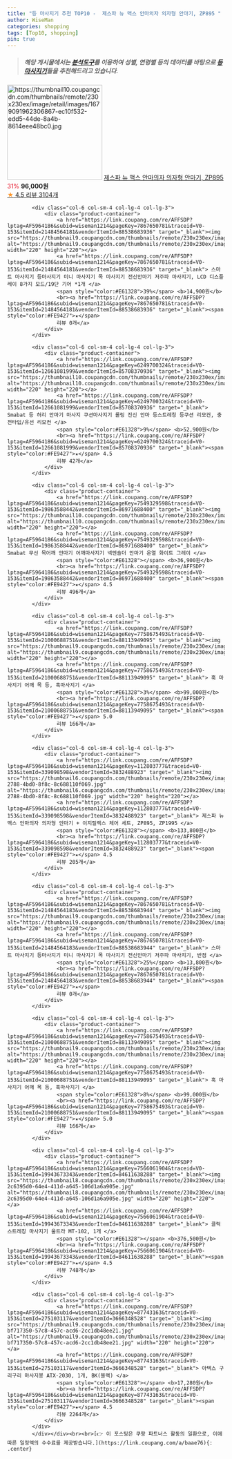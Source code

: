 ```yaml
---
title: "등 마사지기 추천 TOP10 -  제스파 뉴 맥스 안마의자 의자형 안마기, ZP895 "
author: WiseMan
categories: shopping
tags: [Top10, shopping]
pin: true
---
```


> ##### 해당 게시물에서는 [**분석도구**](https://itemscout.io/)를 이용하여 **성별**, **연령별** 등의 데이터를 바탕으로 [**등 마사지기**](https://link.coupang.com/a/baae76)들을 추천해드리고 있습니다.
<div class="container"><div class="row">
            <div class="col-6 col-sm-4 col-lg-4 col-lg-3">
                <div class="product-container">
                    <a href="https://link.coupang.com/re/AFFSDP?lptag=AF5964186&subid=wiseman1214&pageKey=41729757&traceid=V0-153&itemId=151816607&vendorItemId=3350113119" target="_blank"><img src="https://thumbnail10.coupangcdn.com/thumbnails/remote/230x230ex/image/retail/images/1679091962306867-ec10f532-edd5-44de-8a4b-8614eee48bc0.jpg" alt="https://thumbnail10.coupangcdn.com/thumbnails/remote/230x230ex/image/retail/images/1679091962306867-ec10f532-edd5-44de-8a4b-8614eee48bc0.jpg" width="220" height="220"></a>
                    <a href="https://link.coupang.com/re/AFFSDP?lptag=AF5964186&subid=wiseman1214&pageKey=41729757&traceid=V0-153&itemId=151816607&vendorItemId=3350113119" target="_blank"> 제스파 뉴 맥스 안마의자 의자형 안마기, ZP895 </a>
                    <span style="color:#E61328">31%</span> <b>96,000원</b>
                    <br><a href="https://link.coupang.com/re/AFFSDP?lptag=AF5964186&subid=wiseman1214&pageKey=41729757&traceid=V0-153&itemId=151816607&vendorItemId=3350113119" target="_blank"><span style="color:#FE9427">★</span> 4.5
                    리뷰 3104개</a>
                </div>
            </div>
            
            <div class="col-6 col-sm-4 col-lg-4 col-lg-3">
                <div class="product-container">
                    <a href="https://link.coupang.com/re/AFFSDP?lptag=AF5964186&subid=wiseman1214&pageKey=7867650781&traceid=V0-153&itemId=21484564181&vendorItemId=88538683936" target="_blank"><img src="https://thumbnail9.coupangcdn.com/thumbnails/remote/230x230ex/image/vendor_inventory/ab5d/9a63fbd751cc3d289365fb12624f57110e0a66afcad9ef89ae166c8c7fb2.jpg" alt="https://thumbnail9.coupangcdn.com/thumbnails/remote/230x230ex/image/vendor_inventory/ab5d/9a63fbd751cc3d289365fb12624f57110e0a66afcad9ef89ae166c8c7fb2.jpg" width="220" height="220"></a>
                    <a href="https://link.coupang.com/re/AFFSDP?lptag=AF5964186&subid=wiseman1214&pageKey=7867650781&traceid=V0-153&itemId=21484564181&vendorItemId=88538683936" target="_blank"> 스마트 마사지기 등마사지기 미니 마사지기 목 마사지기 전신안마기 저주파 마사지기, LCD 디스플레이 8가지 모드/19단 기어 *1개 </a>
                    <span style="color:#E61328">39%</span> <b>14,900원</b>
                    <br><a href="https://link.coupang.com/re/AFFSDP?lptag=AF5964186&subid=wiseman1214&pageKey=7867650781&traceid=V0-153&itemId=21484564181&vendorItemId=88538683936" target="_blank"><span style="color:#FE9427">★</span> 
                    리뷰 0개</a>
                </div>
            </div>
            
            <div class="col-6 col-sm-4 col-lg-4 col-lg-3">
                <div class="product-container">
                    <a href="https://link.coupang.com/re/AFFSDP?lptag=AF5964186&subid=wiseman1214&pageKey=6249700324&traceid=V0-153&itemId=12661081999&vendorItemId=85708370936" target="_blank"><img src="https://thumbnail10.coupangcdn.com/thumbnails/remote/230x230ex/image/vendor_inventory/2d3e/1446e36e00aaec0f857f86c1ff356daa0e24136cb7142cdd81823d043058.jpg" alt="https://thumbnail10.coupangcdn.com/thumbnails/remote/230x230ex/image/vendor_inventory/2d3e/1446e36e00aaec0f857f86c1ff356daa0e24136cb7142cdd81823d043058.jpg" width="220" height="220"></a>
                    <a href="https://link.coupang.com/re/AFFSDP?lptag=AF5964186&subid=wiseman1214&pageKey=6249700324&traceid=V0-153&itemId=12661081999&vendorItemId=85708370936" target="_blank"> Smabat 등 허리 안마기 마사지 쿠션마사지기 롤링 진신 안마 등스트레칭 등쿠션 리모컨, 충전타입/유선 리모컨 </a>
                    <span style="color:#E61328">9%</span> <b>52,900원</b>
                    <br><a href="https://link.coupang.com/re/AFFSDP?lptag=AF5964186&subid=wiseman1214&pageKey=6249700324&traceid=V0-153&itemId=12661081999&vendorItemId=85708370936" target="_blank"><span style="color:#FE9427">★</span> 4.5
                    리뷰 42개</a>
                </div>
            </div>
            
            <div class="col-6 col-sm-4 col-lg-4 col-lg-3">
                <div class="product-container">
                    <a href="https://link.coupang.com/re/AFFSDP?lptag=AF5964186&subid=wiseman1214&pageKey=7549329598&traceid=V0-153&itemId=19863588442&vendorItemId=86971688400" target="_blank"><img src="https://thumbnail10.coupangcdn.com/thumbnails/remote/230x230ex/image/vendor_inventory/13e7/98fe126177f7ded2f4fd8bb3c80fa5d5f75b390a8dabf00fdf22685fd60b.jpg" alt="https://thumbnail10.coupangcdn.com/thumbnails/remote/230x230ex/image/vendor_inventory/13e7/98fe126177f7ded2f4fd8bb3c80fa5d5f75b390a8dabf00fdf22685fd60b.jpg" width="220" height="220"></a>
                    <a href="https://link.coupang.com/re/AFFSDP?lptag=AF5964186&subid=wiseman1214&pageKey=7549329598&traceid=V0-153&itemId=19863588442&vendorItemId=86971688400" target="_blank"> Smabat 무선 목어깨 안마기 어깨마사지기 넥엔숄더 안마기 온열 화이트 그레이 </a>
                    <span style="color:#E61328"></span> <b>36,900원</b>
                    <br><a href="https://link.coupang.com/re/AFFSDP?lptag=AF5964186&subid=wiseman1214&pageKey=7549329598&traceid=V0-153&itemId=19863588442&vendorItemId=86971688400" target="_blank"><span style="color:#FE9427">★</span> 4.5
                    리뷰 496개</a>
                </div>
            </div>
            
            <div class="col-6 col-sm-4 col-lg-4 col-lg-3">
                <div class="product-container">
                    <a href="https://link.coupang.com/re/AFFSDP?lptag=AF5964186&subid=wiseman1214&pageKey=7758675493&traceid=V0-153&itemId=21000688751&vendorItemId=88113949095" target="_blank"><img src="https://thumbnail9.coupangcdn.com/thumbnails/remote/230x230ex/image/vendor_inventory/e307/f77aafcafdc4b7abba826e02ad9321d0fa5ca5c5ade05e380c2d44ba1b24.jpg" alt="https://thumbnail9.coupangcdn.com/thumbnails/remote/230x230ex/image/vendor_inventory/e307/f77aafcafdc4b7abba826e02ad9321d0fa5ca5c5ade05e380c2d44ba1b24.jpg" width="220" height="220"></a>
                    <a href="https://link.coupang.com/re/AFFSDP?lptag=AF5964186&subid=wiseman1214&pageKey=7758675493&traceid=V0-153&itemId=21000688751&vendorItemId=88113949095" target="_blank"> 훅 마사지기 어깨 목 등, 훅마사지기 </a>
                    <span style="color:#E61328">3%</span> <b>99,000원</b>
                    <br><a href="https://link.coupang.com/re/AFFSDP?lptag=AF5964186&subid=wiseman1214&pageKey=7758675493&traceid=V0-153&itemId=21000688751&vendorItemId=88113949095" target="_blank"><span style="color:#FE9427">★</span> 5.0
                    리뷰 166개</a>
                </div>
            </div>
            
            <div class="col-6 col-sm-4 col-lg-4 col-lg-3">
                <div class="product-container">
                    <a href="https://link.coupang.com/re/AFFSDP?lptag=AF5964186&subid=wiseman1214&pageKey=112803777&traceid=V0-153&itemId=339098598&vendorItemId=3832488923" target="_blank"><img src="https://thumbnail6.coupangcdn.com/thumbnails/remote/230x230ex/image/product/image/vendoritem/2019/03/26/3832488923/f0fe6629-2788-4bd0-8f8c-8c688110f069.jpg" alt="https://thumbnail6.coupangcdn.com/thumbnails/remote/230x230ex/image/product/image/vendoritem/2019/03/26/3832488923/f0fe6629-2788-4bd0-8f8c-8c688110f069.jpg" width="220" height="220"></a>
                    <a href="https://link.coupang.com/re/AFFSDP?lptag=AF5964186&subid=wiseman1214&pageKey=112803777&traceid=V0-153&itemId=339098598&vendorItemId=3832488923" target="_blank"> 제스파 뉴 맥스 안마의자 의자형 안마기 + 이지릴렉스 체어 세트, ZP895, ZP1995 </a>
                    <span style="color:#E61328"></span> <b>133,800원</b>
                    <br><a href="https://link.coupang.com/re/AFFSDP?lptag=AF5964186&subid=wiseman1214&pageKey=112803777&traceid=V0-153&itemId=339098598&vendorItemId=3832488923" target="_blank"><span style="color:#FE9427">★</span> 4.5
                    리뷰 205개</a>
                </div>
            </div>
            
            <div class="col-6 col-sm-4 col-lg-4 col-lg-3">
                <div class="product-container">
                    <a href="https://link.coupang.com/re/AFFSDP?lptag=AF5964186&subid=wiseman1214&pageKey=7867650781&traceid=V0-153&itemId=21484564183&vendorItemId=88538683944" target="_blank"><img src="https://thumbnail9.coupangcdn.com/thumbnails/remote/230x230ex/image/vendor_inventory/ab5d/9a63fbd751cc3d289365fb12624f57110e0a66afcad9ef89ae166c8c7fb2.jpg" alt="https://thumbnail9.coupangcdn.com/thumbnails/remote/230x230ex/image/vendor_inventory/ab5d/9a63fbd751cc3d289365fb12624f57110e0a66afcad9ef89ae166c8c7fb2.jpg" width="220" height="220"></a>
                    <a href="https://link.coupang.com/re/AFFSDP?lptag=AF5964186&subid=wiseman1214&pageKey=7867650781&traceid=V0-153&itemId=21484564183&vendorItemId=88538683944" target="_blank"> 스마트 마사지기 등마사지기 미니 마사지기 목 마사지기 전신안마기 저주파 마사지기, 반점 </a>
                    <span style="color:#E61328">25%</span> <b>13,800원</b>
                    <br><a href="https://link.coupang.com/re/AFFSDP?lptag=AF5964186&subid=wiseman1214&pageKey=7867650781&traceid=V0-153&itemId=21484564183&vendorItemId=88538683944" target="_blank"><span style="color:#FE9427">★</span> 
                    리뷰 0개</a>
                </div>
            </div>
            
            <div class="col-6 col-sm-4 col-lg-4 col-lg-3">
                <div class="product-container">
                    <a href="https://link.coupang.com/re/AFFSDP?lptag=AF5964186&subid=wiseman1214&pageKey=7758675493&traceid=V0-153&itemId=21000688751&vendorItemId=88113949095" target="_blank"><img src="https://thumbnail9.coupangcdn.com/thumbnails/remote/230x230ex/image/vendor_inventory/e307/f77aafcafdc4b7abba826e02ad9321d0fa5ca5c5ade05e380c2d44ba1b24.jpg" alt="https://thumbnail9.coupangcdn.com/thumbnails/remote/230x230ex/image/vendor_inventory/e307/f77aafcafdc4b7abba826e02ad9321d0fa5ca5c5ade05e380c2d44ba1b24.jpg" width="220" height="220"></a>
                    <a href="https://link.coupang.com/re/AFFSDP?lptag=AF5964186&subid=wiseman1214&pageKey=7758675493&traceid=V0-153&itemId=21000688751&vendorItemId=88113949095" target="_blank"> 훅 마사지기 어깨 목 등, 훅마사지기 </a>
                    <span style="color:#E61328">8%</span> <b>99,000원</b>
                    <br><a href="https://link.coupang.com/re/AFFSDP?lptag=AF5964186&subid=wiseman1214&pageKey=7758675493&traceid=V0-153&itemId=21000688751&vendorItemId=88113949095" target="_blank"><span style="color:#FE9427">★</span> 5.0
                    리뷰 166개</a>
                </div>
            </div>
            
            <div class="col-6 col-sm-4 col-lg-4 col-lg-3">
                <div class="product-container">
                    <a href="https://link.coupang.com/re/AFFSDP?lptag=AF5964186&subid=wiseman1214&pageKey=7566061904&traceid=V0-153&itemId=19943673343&vendorItemId=84611638288" target="_blank"><img src="https://thumbnail8.coupangcdn.com/thumbnails/remote/230x230ex/image/retail/images/325923544297575-2c6395d0-64e4-411d-a645-106d1a6a905e.jpg" alt="https://thumbnail8.coupangcdn.com/thumbnails/remote/230x230ex/image/retail/images/325923544297575-2c6395d0-64e4-411d-a645-106d1a6a905e.jpg" width="220" height="220"></a>
                    <a href="https://link.coupang.com/re/AFFSDP?lptag=AF5964186&subid=wiseman1214&pageKey=7566061904&traceid=V0-153&itemId=19943673343&vendorItemId=84611638288" target="_blank"> 클럭 스트레칭 마사지기 울트라 MT-102, 1개 </a>
                    <span style="color:#E61328"></span> <b>376,500원</b>
                    <br><a href="https://link.coupang.com/re/AFFSDP?lptag=AF5964186&subid=wiseman1214&pageKey=7566061904&traceid=V0-153&itemId=19943673343&vendorItemId=84611638288" target="_blank"><span style="color:#FE9427">★</span> 4.5
                    리뷰 748개</a>
                </div>
            </div>
            
            <div class="col-6 col-sm-4 col-lg-4 col-lg-3">
                <div class="product-container">
                    <a href="https://link.coupang.com/re/AFFSDP?lptag=AF5964186&subid=wiseman1214&pageKey=87743163&traceid=V0-153&itemId=275103117&vendorItemId=3666348528" target="_blank"><img src="https://thumbnail9.coupangcdn.com/thumbnails/remote/230x230ex/image/retail/images/1932814514095606-bf717350-57c8-457c-acd6-2cc1db48ee21.jpg" alt="https://thumbnail9.coupangcdn.com/thumbnails/remote/230x230ex/image/retail/images/1932814514095606-bf717350-57c8-457c-acd6-2cc1db48ee21.jpg" width="220" height="220"></a>
                    <a href="https://link.coupang.com/re/AFFSDP?lptag=AF5964186&subid=wiseman1214&pageKey=87743163&traceid=V0-153&itemId=275103117&vendorItemId=3666348528" target="_blank"> 아텍스 구리구리 마사지봉 ATX-2030, 1개, BK(블랙) </a>
                    <span style="color:#E61328"></span> <b>17,280원</b>
                    <br><a href="https://link.coupang.com/re/AFFSDP?lptag=AF5964186&subid=wiseman1214&pageKey=87743163&traceid=V0-153&itemId=275103117&vendorItemId=3666348528" target="_blank"><span style="color:#FE9427">★</span> 4.5
                    리뷰 2264개</a>
                </div>
            </div>
            </div></div><br><br>[👉 이 포스팅은 쿠팡 파트너스 활동의 일환으로, 이에 따른 일정액의 수수료를 제공받습니다.](https://link.coupang.com/a/baae76){: .center}